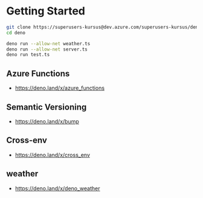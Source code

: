 
# Getting Started

```bash
git clone https://superusers-kursus@dev.azure.com/superusers-kursus/deno/_git/deno
cd deno

deno run --allow-net weather.ts
deno run --allow-net server.ts
deno run test.ts

```

## Azure Functions

- https://deno.land/x/azure_functions


## Semantic Versioning

- https://deno.land/x/bump

## Cross-env

- https://deno.land/x/cross_env

## weather
- https://deno.land/x/deno_weather

